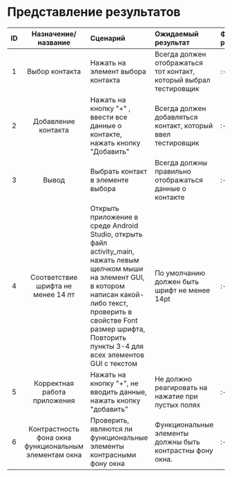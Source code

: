 # Представление результатов

| ID | Назначение/название | Сценарий | Ожидаемый результат | Фактический результат | Оценка |
|:---:|:---:|:---|:---|:---|:---|
|1|Выбор контакта|Нажать на элемент выбора контакта|Всегда должен отображаться тот контакт, который выбрал тестировщик|:---|:---|
|2|Добавление контакта|Нажать на кнопку "+" , ввести все данные о контакте, нажать кнопку "Добавить"|Всегда должен добавляться контакт, который ввел тестировщик|:---|:---|
|3|Вывод|Выбрать контакт в элементе выбора|Всегда должны правильно отображаться данные о контакте|:---|:---|
|4|Соответствие шрифта не менее 14 пт|Открыть приложение в среде Android Studio, открыть файл activity_main, нажать левым щелчком мыши на элемент GUI, в котором написан какой-либо текст, проверить в свойстве Font размер шрифта, Повторить пункты 3-4 для всех элементов GUI с текстом|По умолчанию должен быть шрифт не менее 14pt|:---|:---|
|5|Корректная работа приложения|Нажать на кнопку "+", не вводить данные, нажать кнопку "добавить"|Не должно реагировать на нажатие при пустых полях|:---|:---|
|6|Контрастность фона окна функциональным элементам окна|Проверить, являются ли функциональные элементы контрасными фону окна|Функциональные элементы должны быть контрастны фону окна.|:---|:---|
